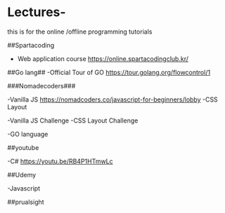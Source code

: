# Lectures-


this is for the online /offline programming tutorials 


##Spartacoding 
- Web application course 
https://online.spartacodingclub.kr/



##Go lang## 
-Official Tour of GO
https://tour.golang.org/flowcontrol/1


###Nomadecoders### 

-Vanilla JS 
https://nomadcoders.co/javascript-for-beginners/lobby
-CSS Layout

-Vanilla JS Challenge
-CSS Layout Challenge

-GO language


##youtube

 -C#
 https://youtu.be/RB4P1HTmwLc

##Udemy 
 
 -Javascript 
 
 
##prualsight

